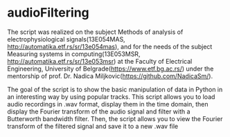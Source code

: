 # audioFiltering

The script was realized on the subject Methods of analysis of electrophysiological signals(13E054MAS, http://automatika.etf.rs/sr/13e054mas), and for the needs of the subject Measuring systems in computing(13E053MSR, http://automatika.etf.rs/sr/13e053msr) at the Faculty of Electrical Engineering, University of Belgrade(https://www.etf.bg.ac.rs/) under the mentorship of prof. Dr. Nadica Miljkovic(https://github.com/NadicaSm/). 

The goal of the script is to show the basic manipulation of data in Python in an interesting way by using popular tracks.
This script allows you to load audio recordings in .wav format, display them in the time domain, then display the Fourier transform of the audio signal and filter with a Butterworth bandwidth filter. Then, the script allows you to view the Fourier transform of the filtered signal and save it to a new .wav file


